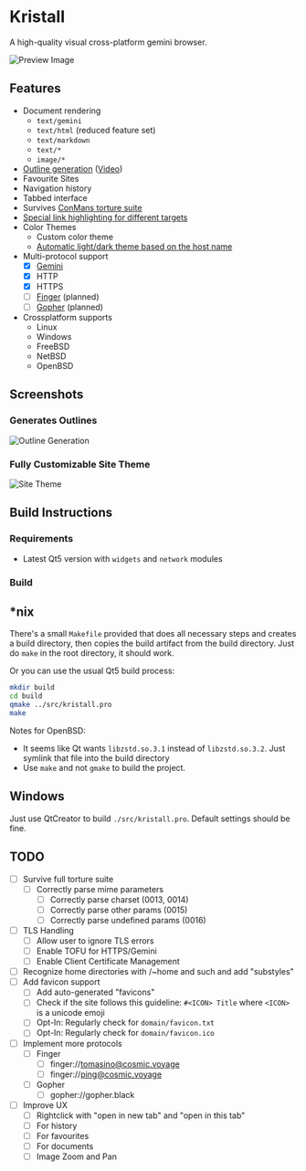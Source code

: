 # Kristall
A high-quality visual cross-platform gemini browser.

![Preview Image](https://mq32.de/public/336ac416892fd9064593631e7be9f7d8e266196b.png)

## Features
- Document rendering
  - `text/gemini`
  - `text/html` (reduced feature set)
  - `text/markdown`
  - `text/*`
  - `image/*`
- [Outline generation](https://mq32.de/public/a50ef327f4150d870393b1989c5b41db495b56f7.png) ([Video](https://mq32.de/public/kristall-02.mp4))
- Favourite Sites
- Navigation history
- Tabbed interface
- Survives [ConMans torture suite](gemini://gemini.conman.org/test/torture/)
- [Special link highlighting for different targets](https://mq32.de/public/92f3ec7a64833d01f1ed001d15c8db4158e5d3c2.png)
- Color Themes
  - Custom color theme
  - [Automatic light/dark theme based on the host name](https://mq32.de/public/kristall-01.mp4)
- Multi-protocol support
  - [x] [Gemini](https://gemini.circumlunar.space/)
  - [x] HTTP
  - [x] HTTPS
  - [ ] [Finger](https://tools.ietf.org/html/rfc1288) (planned)
  - [ ] [Gopher](https://tools.ietf.org/html/rfc1436) (planned)
- Crossplatform supports
  - Linux
  - Windows
  - FreeBSD
  - NetBSD
  - OpenBSD

## Screenshots

### Generates Outlines

![Outline Generation](https://mq32.de/public/a50ef327f4150d870393b1989c5b41db495b56f7.png)

### Fully Customizable Site Theme

![Site Theme](https://mq32.de/public/7123e22a58969448c27b24df8510f4d56921bf23.png)

## Build Instructions

### Requirements

- Latest Qt5 version with `widgets` and `network` modules

### Build

## *nix

There's a small `Makefile` provided that does all necessary steps and creates a build directory, then copies the build artifact from the build directory. Just do `make` in the root directory, it should work.

Or you can use the usual Qt5 build process:

```sh
mkdir build
cd build
qmake ../src/kristall.pro
make
```

Notes for OpenBSD:
- It seems like Qt wants `libzstd.so.3.1` instead of `libzstd.so.3.2`. Just symlink that file into the build directory
- Use `make` and not `gmake` to build the project.

## Windows

Just use QtCreator to build `./src/kristall.pro`. Default settings should be fine.

## TODO
- [ ] Survive full torture suite
  - [ ] Correctly parse mime parameters
    - [ ] Correctly parse charset (0013, 0014)
    - [ ] Correctly parse other params (0015)
    - [ ] Correctly parse undefined params (0016)
- [ ] TLS Handling
   - [ ] Allow user to ignore TLS errors
   - [ ] Enable TOFU for HTTPS/Gemini
   - [ ] Enable Client Certificate Management
- [ ] Recognize home directories with /~home and such and add "substyles"
- [ ] Add favicon support
  - [ ] Add auto-generated "favicons"
  - [ ] Check if the site follows this guideline: `#<ICON> Title` where `<ICON>` is a unicode emoji
  - [ ] Opt-In: Regularly check for `domain/favicon.txt`
  - [ ] Opt-In: Regularly check for `domain/favicon.ico`
- [ ] Implement more protocols
  - [ ] Finger
    - [ ] finger://tomasino@cosmic.voyage
    - [ ] finger://ping@cosmic.voyage
  - [ ] Gopher
    - [ ] gopher://gopher.black
- [ ] Improve UX
  - [ ] Rightclick with "open in new tab" and "open in this tab"
   - [ ] For history
   - [ ] For favourites
   - [ ] For documents
  - [ ] Image Zoom and Pan